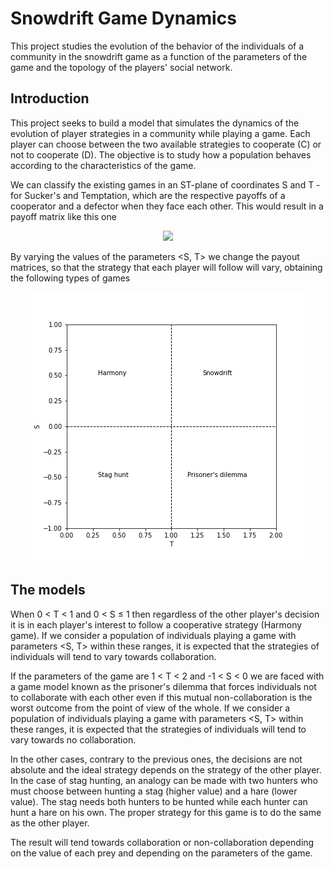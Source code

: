 # Snowdrift Game Dynamics
This project studies the evolution of the behavior of the individuals of a community in the snowdrift game as a function of the parameters of the game and the topology of the players' social network.

## Introduction

This project seeks to build a model that simulates the dynamics of the evolution of player strategies in a community while playing a game. Each player can choose between the two available strategies to cooperate (C) or not to cooperate (D). The objective is to study how a population behaves according to the characteristics of the game.

We can classify the existing games in an ST-plane of coordinates S and T - for Sucker's and Temptation, which are the respective payoffs of a cooperator and a defector when they face each other. This would result in a payoff matrix like this one

<p align="center">
  <img src="http://www.sciweavers.org/upload/Tex2Img_1628168941/render.png"/>
</p>

By varying the values of the parameters <S, T> we change the payout matrices, so that the strategy that each player will follow will vary, obtaining the following types of games

<p align="center">
  <img src="reports/readme_figs/ST-plane.png"/>
</p>
 
## The models

When 0 < T < 1 and 0 < S &leq; 1 then regardless of the other player's decision it is in each player's interest to follow a cooperative strategy (Harmony game). If we consider a population of individuals playing a game with parameters <S, T> within these ranges, it is expected that the strategies of individuals will tend to vary towards collaboration.

If the parameters of the game are 1 < T < 2 and -1 < S < 0 we are faced with a game model known as the prisoner's dilemma that forces individuals not to collaborate with each other even if this mutual non-collaboration is the worst outcome from the point of view of the whole. If we consider a population of individuals playing a game with parameters <S, T> within these ranges, it is expected that the strategies of individuals will tend to vary towards no collaboration.

In the other cases, contrary to the previous ones, the decisions are not absolute and the ideal strategy depends on the strategy of the other player. In the case of stag hunting, an analogy can be made with two hunters who must choose between hunting a stag (higher value) and a hare (lower value). The stag needs both hunters to be hunted while each hunter can hunt a hare on his own. The proper strategy for this game is to do the same as the other player.

The result will tend towards collaboration or non-collaboration depending on the value of each prey and depending on the parameters of the game.
